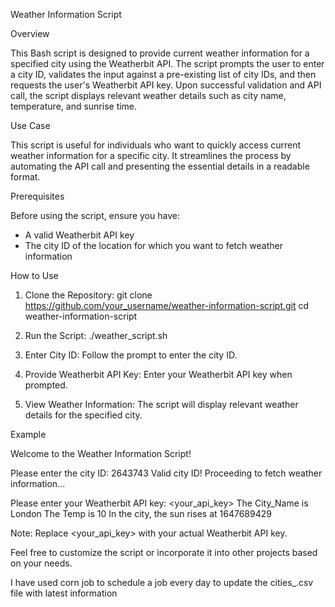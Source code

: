 Weather Information Script

Overview

This Bash script is designed to provide current weather information for a specified city using the Weatherbit API. The script prompts the user to enter a city ID, validates the input against a pre-existing list of city IDs, and then requests the user's Weatherbit API key. Upon successful validation and API call, the script displays relevant weather details such as city name, temperature, and sunrise time.

Use Case

This script is useful for individuals who want to quickly access current weather information for a specific city. It streamlines the process by automating the API call and presenting the essential details in a readable format.

Prerequisites

Before using the script, ensure you have:

- A valid Weatherbit API key
- The city ID of the location for which you want to fetch weather information

How to Use

1. Clone the Repository:
    git clone https://github.com/your_username/weather-information-script.git
    cd weather-information-script

2. Run the Script:
    ./weather_script.sh

3. Enter City ID:
    Follow the prompt to enter the city ID.

4. Provide Weatherbit API Key:
    Enter your Weatherbit API key when prompted.

5. View Weather Information:
    The script will display relevant weather details for the specified city.

Example

Welcome to the Weather Information Script!

Please enter the city ID: 2643743
Valid city ID! Proceeding to fetch weather information...

Please enter your Weatherbit API key: <your_api_key>
The City_Name is London
The Temp is 10
In the city, the sun rises at 1647689429

Note: Replace <your_api_key> with your actual Weatherbit API key.

Feel free to customize the script or incorporate it into other projects based on your needs.


I have used corn job to schedule a job every day to update the cities_.csv file with latest information 

